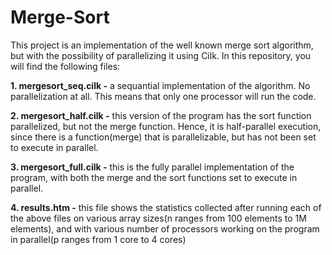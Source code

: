 # Merge-Sort
This project is an implementation of the well known merge sort algorithm, but with the possibility of parallelizing it using Cilk. In this repository, you will find the following files:

**1. mergesort_seq.cilk -** a sequantial implementation of the algorithm. No parallelization at all. This means that only one processor will run the code.

**2. mergesort_half.cilk -** this version of the program has the sort function parallelized, but not the merge function. Hence, it is half-parallel execution, since there is a function(merge) that is parallelizable, but has not been set to execute in parallel. 

**3. mergesort_full.cilk -** this is the fully parallel implementation of the program, with both the merge and the sort functions set to execute in parallel.

**4. results.htm -** this file shows the statistics collected after running each of the above files on various array sizes(n ranges from 100 elements to 1M elements), and with various number of processors working on the program in parallel(p ranges from 1 core to 4 cores)


